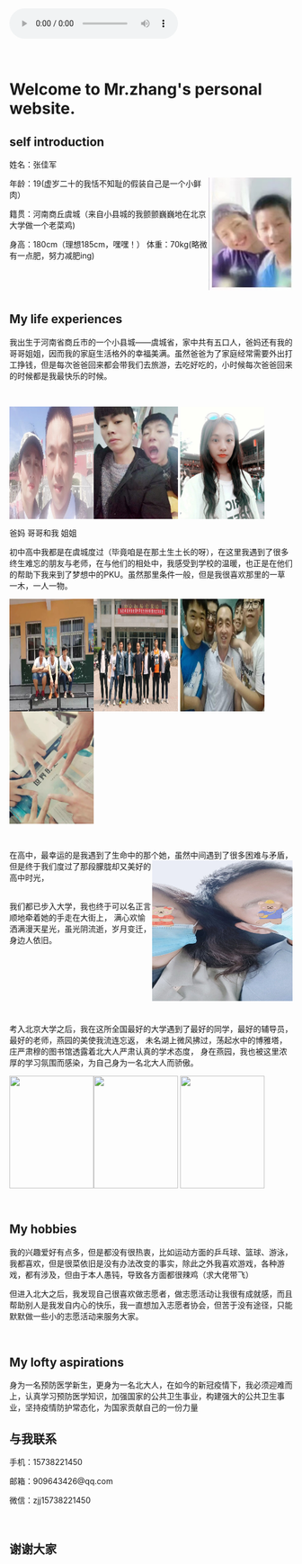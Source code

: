 <audio controls="controls" height="100" width="100">

  <source src="Ken Arai - NEXT TO YOU -Rhodes Version-.mp3" type="audio/mp3" />

  <source src="Ken Arai - NEXT TO YOU -Rhodes Version-.mp3" type="audio/ogg" />

  <embed height="100" width="100" src="Ken Arai - NEXT TO YOU -Rhodes Version-.mp3" />
  </audio>
  <p></p><br>
  <h1><b>Welcome to Mr.zhang's personal website.</b></h1>
<h2>self introduction</h2>
<p>姓名：张佳军</p><p><img src="1.jpeg" width="150" height="200" align="right" /></p>
 <p>   年龄：19(虚岁二十的我恬不知耻的假装自己是一个小鲜肉）</p>
  <p>  籍贯：河南商丘虞城（来自小县城的我颤颤巍巍地在北京大学做一个老菜鸡)</p>
   <p>身高：180cm（理想185cm，嘿嘿！）  体重：70kg(略微有一点肥，努力减肥ing)</p>
   <p></p><br>
<p><p/><br>
<h2>My life experiences</h2>

<p>我出生于河南省商丘市的一个小县城——虞城省，家中共有五口人，爸妈还有我的哥哥姐姐，因而我的家庭生活格外的幸福美满。虽然爸爸为了家庭经常需要外出打工挣钱，但是每次爸爸回来都会带我们去旅游，去吃好吃的，小时候每次爸爸回来的时候都是我最快乐的时候。</p>
 <p></p><br>
 <p><img src="mmexport1601969362208.jpg" width="150" height="200" align="left"/> <img  src="1601969403598.jpeg" width="150" height="200" align="middle" /> <img src="1601969451342.jpeg" width="150" height="200" align="middle"/></p>
 <p>爸妈        哥哥和我      姐姐<p/>
<p>初中高中我都是在虞城度过（毕竟咱是在那土生土长的呀），在这里我遇到了很多终生难忘的朋友与老师，在与他们的相处中，我感受到学校的温暖，也正是在他们的帮助下我来到了梦想中的PKU。虽然那里条件一般，但是我很喜欢那里的一草一木，一人一物。</p>
<p><img src="1601969482393.jpeg" width="150" height="200" align="left"/> <img  src="6D0ADDE2FDA20FB27B6A905048711A28_0.jpg" width="150" height="200" align="middle" /> <img src="2.jpeg" width="150" height="200" align="middle"/><img  src="3.jpeg" width="150" height="200" align="middle" /></p>
<p></p><br>
<p>在高中，最幸运的是我遇到了生命中的那个她，虽然中间遇到了很多困难与矛盾，<img src="46da3772da7e0730.jpg" width="250" height="250" align="right"/>
 但是终于我们度过了那段朦胧却又美好的高中时光，<p></p><br>我们都已步入大学，我也终于可以名正言顺地牵着她的手走在大街上，
 满心欢愉洒满漫天星光，虽光阴流逝，岁月变迁，身边人依旧。</p>
<p></p><br>
<p></p><br>
<p></p><br>
<p></p><br>
<p>考入北京大学之后，我在这所全国最好的大学遇到了最好的同学，最好的辅导员，最好的老师，燕园的美使我流连忘返，
   未名湖上微风拂过，荡起水中的博雅塔，庄严肃穆的图书馆透露着北大人严肃认真的学术态度，
 身在燕园，我也被这里浓厚的学习氛围而感染，为自己身为一名北大人而骄傲。
 <p><img src="哈.jpg" width="150" height="200" align="left"/> <img  src="和.jpg" width="150" height="200" align="middle" /> <img src="哦.jpg" width="150" height="200" align="middle"/></p>
 <p></p><br>
<h2>My hobbies</h2>
<p>我的兴趣爱好有点多，但是都没有很热衷，比如运动方面的乒乓球、篮球、游泳，我都喜欢，但是很菜依旧是没有办法改变的事实，除此之外我喜欢游戏，各种游戏，都有涉及，但由于本人愚钝，导致各方面都很辣鸡（求大佬带飞）</p>
<p>但进入北大之后，我发现自己很喜欢做志愿者，做志愿活动让我很有成就感，而且帮助别人是我发自内心的快乐，我一直想加入志愿者协会，但苦于没有途径，只能默默做一些小的志愿活动来服务大家。</p>
<p></p><br>
<h2>My lofty aspirations</h2>
<p>身为一名预防医学新生，更身为一名北大人，在如今的新冠疫情下，我必须迎难而上，认真学习预防医学知识，加强国家的公共卫生事业，构建强大的公共卫生事业，坚持疫情防护常态化，为国家贡献自己的一份力量</p>
<h2>与我联系</h2>
<p>手机：15738221450</p>
<p>邮箱：909643426@qq.com</p>
<p>微信：zjj15738221450</p>
<P></p><br>
<h2>谢谢大家</h2>
